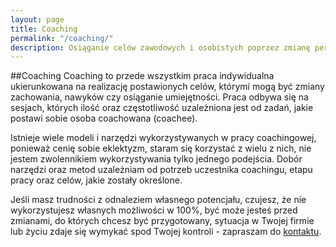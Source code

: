 ```yaml
---
layout: page
title: Coaching
permalink: "/coaching/"
description: Osiąganie celów zawodowych i osobistych poprzez zmianę perspektywy, metaforę, otwarcie na nowe możliwości we współpracy z Aleksandrą Demko
---
```

##Coaching
Coaching to przede wszystkim praca indywidualna ukierunkowana na realizację postawionych celów, którymi mogą być zmiany zachowania, nawyków czy osiąganie umiejętności. Praca odbywa się na sesjach, których ilość oraz częstotliwość uzależniona jest od zadań, jakie postawi sobie osoba coachowana (coachee). 

Istnieje wiele modeli i narzędzi wykorzystywanych w pracy coachingowej, ponieważ cenię sobie eklektyzm, staram się korzystać z wielu z nich, nie jestem zwolennikiem wykorzystywania tylko jednego podejścia. Dobór narzędzi oraz metod uzależniam od potrzeb uczestnika coachingu, etapu pracy oraz celów, jakie zostały określone.

Jeśli masz trudności z odnaleziem własnego potencjału, czujesz, że nie wykorzystujesz własnych możliwości w 100%, być może jesteś przed zmianami, do których chcesz być przygotowany, sytuacja w Twojej firmie lub życiu zdaje się wymykać spod Twojej kontroli - zapraszam do [kontaktu](http://www.demcoach.com/kontakt).

